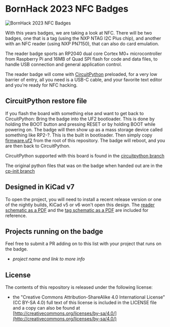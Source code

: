 # BornHack 2023 NFC Badges

![BornHack 2023 NFC Badges](https://github.com/bornhack/badge2023/raw/main/IMAGES/badges-back.jpg "BornHack 2023 NFC Badges")

With this years badges, we are taking a look at NFC. There will be two badges, one that is a tag (using the NXP NTAG I2C Plus chip), and another with an NFC reader (using NXP PN7150), that can also do card emulation.

The reader badge sports an RP2040 dual core Cortex M0+ microcontroller from Raspberry Pi and 16MB of Quad SPI flash for code and data files, to handle USB connection and general application control.

The reader badge will come with [CircuitPython](https://circuitpython.org/) preloaded, for a very low barrier of entry, all you need is a USB-C cable, and your favorite text editor and you're ready for NFC hacking.

## CircuitPython restore file

If you flash the board with something else and want to get back to CircuitPython:
Bring the badge into the UF2 bootloader. This is done by holding the BOOT button and pressing RESET or by holding BOOT while powering on.
The badge will then show up as a mass storage device called something like RP2-?. This is the built in bootloader.
Then simply copy [firmware.uf2](https://github.com/bornhack/badge2023/raw/main/firmware.uf2) from the root of this repository.
The badge will reboot, and you are then back to CircuitPython.

CircuitPython supported with this board is found in the [circuitpython branch](https://github.com/bornhack/badge2023/tree/circuitpython)

The original python files that was on the badge when handed out are in the [cp-init branch](https://github.com/bornhack/badge2023/tree/cp-init)

## Designed in KiCad v7

To open the project, you will need to install a recent release version or one of the nightly builds, KiCad v5 or v6 won't open this design. The [reader schematic as a PDF](https://github.com/bornhack/badge2023/raw/main/nfc_reader/nfc_reader_schematics.pdf) and the [tag schematic as a PDF](https://github.com/bornhack/badge2023/raw/main/nfc_card_emulation_large/nfc_card_emulation_large_schematics.pdf) are included for reference.

## Projects running on the badge

Feel free to submit a PR adding on to this list with your project that runs on the badge.

- _project name and link to more info_

## License

The contents of this repository is released under the following license:

* the "Creative Commons Attribution-ShareAlike 4.0 International License"
  (CC BY-SA 4.0) full text of this license is included in the LICENSE file
  and a copy can also be found at
  [http://creativecommons.org/licenses/by-sa/4.0/](http://creativecommons.org/licenses/by-sa/4.0/)
